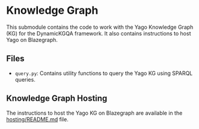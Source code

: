 # Knowledge Graph

This submodule contains the code to work with the Yago Knowledge Graph (KG) for the DynamicKGQA framework.
It also contains instructions to host Yago on Blazegraph.

## Files

- `query.py`: Contains utility functions to query the Yago KG using SPARQL queries.

## Knowledge Graph Hosting

The instructions to host the Yago KG on Blazegraph are available in the [hosting/README.md](./hosting/README.md) file.